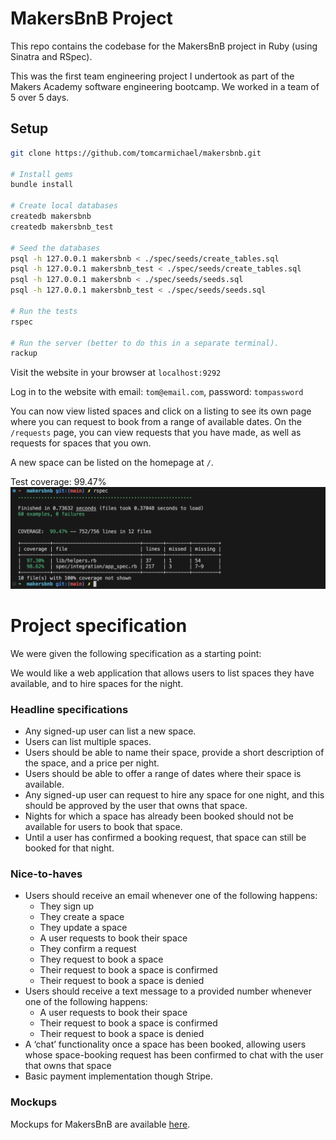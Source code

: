 # MakersBnB Project

This repo contains the codebase for the MakersBnB project in Ruby (using Sinatra and RSpec).

This was the first team engineering project I undertook as part of the Makers Academy software engineering bootcamp. We worked in a team of 5 over 5 days.


## Setup

```bash
git clone https://github.com/tomcarmichael/makersbnb.git

# Install gems
bundle install

# Create local databases
createdb makersbnb
createdb makersbnb_test

# Seed the databases
psql -h 127.0.0.1 makersbnb < ./spec/seeds/create_tables.sql
psql -h 127.0.0.1 makersbnb_test < ./spec/seeds/create_tables.sql
psql -h 127.0.0.1 makersbnb < ./spec/seeds/seeds.sql
psql -h 127.0.0.1 makersbnb_test < ./spec/seeds/seeds.sql

# Run the tests
rspec

# Run the server (better to do this in a separate terminal).
rackup
```

Visit the website in your browser at `localhost:9292` 

Log in to the website with email: `tom@email.com`, password: `tompassword`

You can now view listed spaces and click on a listing to see its own page where you can request to book from a range of available dates. On the `/requests` page, you can view requests that you have made, as well as requests for spaces that you own. 

A new space can be listed on the homepage at `/`.

Test coverage: 99.47% 
![makersbnb-tests-screenshot](./makersbnb-tests-screenshot.png)

# Project specification

We were given the following specification as a starting point:

We would like a web application that allows users to list spaces they have available, and to hire spaces for the night.

### Headline specifications

- Any signed-up user can list a new space.
- Users can list multiple spaces.
- Users should be able to name their space, provide a short description of the space, and a price per night.
- Users should be able to offer a range of dates where their space is available.
- Any signed-up user can request to hire any space for one night, and this should be approved by the user that owns that space.
- Nights for which a space has already been booked should not be available for users to book that space.
- Until a user has confirmed a booking request, that space can still be booked for that night.

### Nice-to-haves

- Users should receive an email whenever one of the following happens:
  - They sign up
  - They create a space
  - They update a space
  - A user requests to book their space
  - They confirm a request
  - They request to book a space
  - Their request to book a space is confirmed
  - Their request to book a space is denied
- Users should receive a text message to a provided number whenever one of the following happens:
  - A user requests to book their space
  - Their request to book a space is confirmed
  - Their request to book a space is denied
- A ‘chat’ functionality once a space has been booked, allowing users whose space-booking request has been confirmed to chat with the user that owns that space
- Basic payment implementation though Stripe.

### Mockups

Mockups for MakersBnB are available [here](./MakersBnB_mockups.pdf).